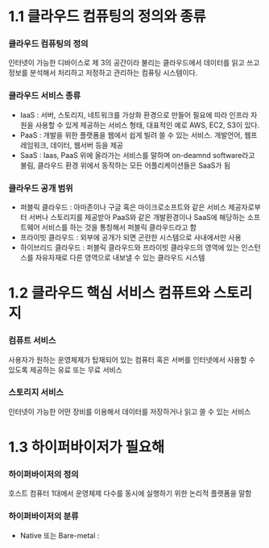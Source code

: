 1.1 클라우드 컴퓨팅의 정의와 종류
=================================

### 클라우드 컴퓨팅의 정의

인터넷이 가능한 디바이스로 제 3의 공간이라 불리는 클라우드에서 데이터를 읽고 쓰고 정보를 분석해서 처리하고 저정하고 관리하는 컴퓨팅 시스템이다.

### 클라우드 서비스 종류 

- IaaS : 서버, 스토리지, 네트워크를 가상화 환경으로 만들어 필요에 따라 인프라 자원을 사용할 수 있게 제공하는 서비스 형태, 대표적인 예로 AWS, EC2, S3이 있다.
- PaaS : 개발을 위한 플랫폼을 웹에서 쉽게 빌려 쓸 수 있는 서비스. 개발언어, 웹프레임워크, 데이터, 웹서버 등을 제공
- SaaS : Iaas, PaaS 위에 올라가는 서비스를 말하며 on-deamnd software라고 불림, 클라우드 환경 위에서 동작하는 모든 어플리케이션들은 SaaS가 됨

### 클라우드 공개 범위

- 퍼블릭 클라우드 : 아마존이나 구글 혹은 마이크로소프트와 같은 서비스 제공자로부터 서버나 스토리지를 제공받아 PaaS와 같은 개발환경이나 SaaS에 해당하는 소프트웨어 서비스를 하는 것을 통칭해서 퍼블릭 클라우드라고 함
- 프라이빗 클라우드 : 외부에 공개가 되면 곤란한 시스템으로 사내에서만 사용
- 하이브리드 클라우드 : 퍼블릭 클라우드와 프라이빗 클라우드의 영역에 있는 인스턴스를 자유자재로 다른 영역으로 내보낼 수 있는 클라우드 시스템

1.2 클라우드 핵심 서비스 컴퓨트와 스토리지
==========================================

### 컴퓨트 서비스

사용자가 원하는 운영체제가 탑재되어 있는 컴퓨터 혹은 서버를 인터넷에서 사용할 수 있도록 제공하는 유료 또는 무료 서비스

### 스토리지 서비스 

인터넷이 가능한 어떤 장비를 이용해서 데이터를 저장하거나 읽고 쓸 수 있는 서비스 

1.3 하이퍼바이저가 필요해
=========================

### 하이퍼바이저의 정의 

호스트 컴퓨터 1대에서 운영체제 다수를 동시에 실행하기 위한 논리적 플랫폼을 말함 

### 하이퍼바이저의 분류

- Native 또는 Bare-metal : 
